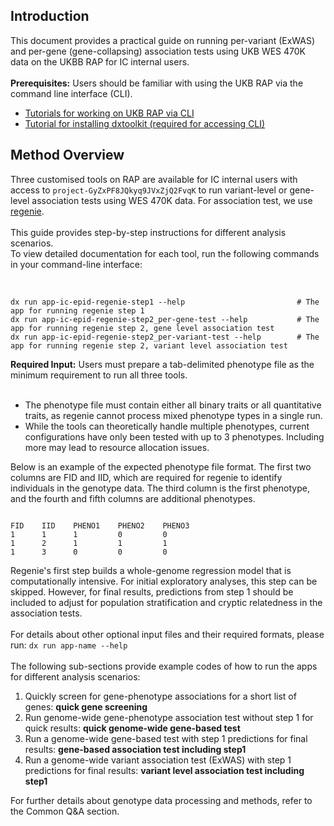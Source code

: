 <!--
    title: "Running analysis with UKB WES 470k"
    description: "This is an introduction to how to run per-variant and per-gene association tests using WES 470K data on UKBB RAP."
-->

<h2>Introduction</h2>
<p>
    This document provides a practical guide on running per-variant (ExWAS) and per-gene (gene-collapsing) association tests using UKB WES 470K data on the UKBB RAP for IC internal users.<br><br>
    <strong>Prerequisites:</strong> Users should be familiar with using the UKB RAP via the command line interface (CLI).
</p>
<ul>
    <li><a href="https://dnanexus.gitbook.io/uk-biobank-rap/working-on-the-research-analysis-platform/running-analysis">Tutorials for working on UKB RAP via CLI</a></li>
    <li><a href="https://documentation.dnanexus.com/downloads">Tutorial for installing dxtoolkit (required for accessing CLI)</a></li>
</ul>

<h2>Method Overview</h2>
<p>
    Three customised tools on RAP are available for IC internal users with access to <code>project-GyZxPF8JQkyq9JVxZjQ2FvqK</code> to run variant-level or gene-level association tests using WES 470K data.
    For association test, we use <a href="https://rgcgithub.github.io/regenie/">regenie</a>.<br><br>
    This guide provides step-by-step instructions for different analysis scenarios.<br>
    To view detailed documentation for each tool, run the following commands in your command-line interface:<br><br>
</p>
<pre><code>
dx run app-ic-epid-regenie-step1 --help                         # The app for running regenie step 1
dx run app-ic-epid-regenie-step2_per-gene-test --help           # The app for running regenie step 2, gene level association test 
dx run app-ic-epid-regenie-step2_per-variant-test --help        # The app for running regenie step 2, variant level association test 
</code></pre>

<p>
    <strong>Required Input:</strong> Users must prepare a tab-delimited phenotype file as the minimum requirement to run all three tools.<br><br>
    <ul>
        <li>The phenotype file must contain either all binary traits or all quantitative traits, as regenie cannot process mixed phenotype types in a single run.</li>
        <li>While the tools can theoretically handle multiple phenotypes, current configurations have only been tested with up to 3 phenotypes. Including more may lead to resource allocation issues.</li>
    </ul>
</p>
<p>
    Below is an example of the expected phenotype file format. The first two columns are FID and IID, which are required for regenie to identify individuals in the genotype data. The third column is the first phenotype, and the fourth and fifth columns are additional phenotypes.
</p>
<pre><code>
FID    IID    PHENO1    PHENO2    PHENO3
1      1      1         0         0
1      2      1         1         1
1      3      0         0         0
</code></pre>

<p>
    Regenie's first step builds a whole-genome regression model that is computationally intensive. For initial exploratory analyses, this step can be skipped. However, for final results, predictions from step 1 should be included to adjust for population stratification and cryptic relatedness in the association tests.<br><br>
    For details about other optional input files and their required formats, please run: <code>dx run app-name --help</code><br><br>
    The following sub-sections provide example codes of how to run the apps for different analysis scenarios:
</p>
<ol>
    <li>Quickly screen for gene-phenotype associations for a short list of genes: <strong>quick gene screening</strong></li>
    <li>Run genome-wide gene-phenotype association test without step 1 for quick results: <strong>quick genome-wide gene-based test</strong></li>
    <li>Run a genome-wide gene-based test with step 1 predictions for final results: <strong>gene-based association test including step1</strong></li>
    <li>Run a genome-wide variant association test (ExWAS) with step 1 predictions for final results: <strong>variant level association test including step1</strong></li></li>
</ol>

<p>
    For further details about genotype data processing and methods, refer to the Common Q&amp;A section.
</p>
